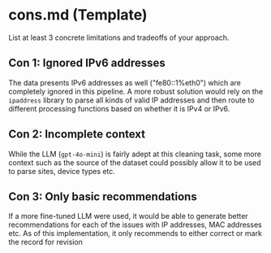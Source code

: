 # cons.md (Template)

List at least 3 concrete limitations and tradeoffs of your approach.

## Con 1: Ignored IPv6 addresses

The data presents IPv6 addresses as well ("fe80::1%eth0") which are completely ignored in this pipeline. A more robust solution would rely on the `ipaddress` library to parse all kinds of valid IP addresses and then route to different processing functions based on whether it is IPv4 or IPv6.

## Con 2: Incomplete context

While the LLM (`gpt-4o-mini`) is fairly adept at this cleaning task, some more context such as the source of the dataset could possibly allow it to be used to parse sites, device types etc.

## Con 3: Only basic recommendations

If a more fine-tuned LLM were used, it would be able to generate better recommendations for each of the issues with IP addresses, MAC addresses etc. As of this implementation, it only recommends to either correct or mark the record for revision
